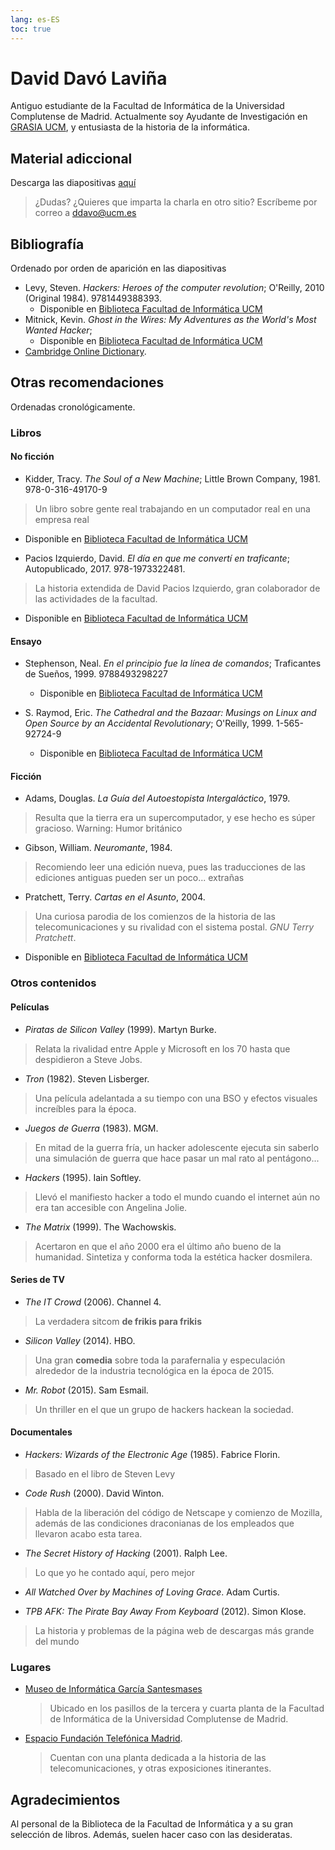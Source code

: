 ```yaml
---
lang: es-ES
toc: true
---
```


# David Davó Laviña

Antiguo estudiante de la Facultad de Informática de la Universidad Complutense de Madrid. Actualmente soy Ayudante de Investigación en
[GRASIA UCM](https://grasia.fdi.ucm.es), y entusiasta de la historia de la informática.

## Material adiccional

Descarga las diapositivas [aquí]({{site.baseurl}}/assets/slides.pdf)

> ¿Dudas? ¿Quieres que imparta la charla en otro sitio? Escríbeme por correo a [ddavo@ucm.es](mailto:david@ddavo.me)

## Bibliografía

Ordenado por orden de aparición en las diapositivas

- Levy, Steven. _Hackers: Heroes of the computer revolution_; O'Reilly, 2010 (Original 1984). 9781449388393.
  - Disponible en [Biblioteca Facultad de Informática UCM](https://ucm.on.worldcat.org/oclc/1085767893)
- Mitnick, Kevin. _Ghost in the Wires: My Adventures as the World's Most Wanted Hacker_; 
  - Disponible en [Biblioteca Facultad de Informática UCM](https://ucm.on.worldcat.org/oclc/1103710098)
- [Cambridge Online Dictionary](https://dictionary.cambridge.org). 

## Otras recomendaciones

Ordenadas cronológicamente.

### Libros

#### No ficción

- Kidder, Tracy. _The Soul of a New Machine_; Little Brown Company, 1981. 978-0-316-49170-9
> Un libro sobre gente real trabajando en un computador real en una empresa real
  - Disponible en [Biblioteca Facultad de Informática UCM](https://ucm.on.worldcat.org/oclc/7551785)

- Pacios Izquierdo, David. _El día en que me convertí en traficante_; Autopublicado, 2017. 978-1973322481.
> La historia extendida de David Pacios Izquierdo, gran colaborador de las actividades de la facultad.
  - Disponible en [Biblioteca Facultad de Informática UCM](https://ucm.on.worldcat.org/oclc/1026341190)

#### Ensayo

- Stephenson, Neal. _En el principio fue la línea de comandos_; Traficantes de Sueños, 1999. 9788493298227
  - Disponible en [Biblioteca Facultad de Informática UCM](https://ucm.on.worldcat.org/oclc/857891433)

- S. Raymod, Eric. _The Cathedral and the Bazaar: Musings on Linux and Open Source by an Accidental Revolutionary_; O'Reilly, 1999. 1-565-92724-9
  - Disponible en [Biblioteca Facultad de Informática UCM](https://ucm.on.worldcat.org/oclc/42420737)

#### Ficción
- Adams, Douglas. _La Guía del Autoestopista Intergaláctico_, 1979.
> Resulta que la tierra era un supercomputador, y ese hecho es súper gracioso. Warning: Humor británico
- Gibson, William. _Neuromante_, 1984.
> Recomiendo leer una edición nueva, pues las traducciones de las ediciones antiguas pueden ser un poco... extrañas
- Pratchett, Terry. _Cartas en el Asunto_, 2004.
> Una curiosa parodia de los comienzos de la historia de las telecomunicaciones y su rivalidad con el sistema postal. _GNU Terry Pratchett_.
  - Disponible en [Biblioteca Facultad de Informática UCM](https://ucm.on.worldcat.org/oclc/1026271942)

### Otros contenidos

#### Películas
- _Piratas de Silicon Valley_ (1999). Martyn Burke.
> Relata la rivalidad entre Apple y Microsoft en los 70 hasta que despidieron a Steve Jobs.

- _Tron_ (1982). Steven Lisberger.
> Una película adelantada a su tiempo con una BSO y efectos visuales increíbles para la época.

- _Juegos de Guerra_ (1983). MGM.
> En mitad de la guerra fría, un hacker adolescente ejecuta sin saberlo una simulación de guerra que hace pasar un mal rato al pentágono...

- _Hackers_ (1995). Iain Softley.
> Llevó el manifiesto hacker a todo el mundo cuando el internet aún no era tan accesible con Angelina Jolie.

- _The Matrix_ (1999). The Wachowskis.
> Acertaron en que el año 2000 era el último año bueno de la humanidad. Sintetiza y conforma toda la estética hacker dosmilera.

#### Series de TV
- _The IT Crowd_ (2006). Channel 4.
> La verdadera sitcom **de frikis para frikis**

- _Silicon Valley_ (2014). HBO.
> Una gran **comedia** sobre toda la parafernalia y especulación alrededor de la industria tecnológica en la época de 2015.

- _Mr. Robot_ (2015). Sam Esmail.
> Un thriller en el que un grupo de hackers hackean la sociedad.

#### Documentales

- _Hackers: Wizards of the Electronic Age_ (1985). Fabrice Florin.
> Basado en el libro de Steven Levy

- _Code Rush_ (2000). David Winton.
> Habla de la liberación del código de Netscape y comienzo de Mozilla, además de las condiciones draconianas de los empleados que llevaron acabo esta tarea.

- _The Secret History of Hacking_ (2001). Ralph Lee.
> Lo que yo he contado aquí, pero mejor

- _All Watched Over by Machines of Loving Grace_. Adam Curtis.

- _TPB AFK: The Pirate Bay Away From Keyboard_ (2012). Simon Klose.
> La historia y problemas de la página web de descargas más grande del mundo

### Lugares

- [Museo de Informática García Santesmases](https://www.fdi.ucm.es/migs/)
  > Ubicado en los pasillos de la tercera y cuarta planta de la Facultad de Informática de la Universidad Complutense de Madrid.
- [Espacio Fundación Telefónica Madrid](https://espacio.fundaciontelefonica.com/evento/historia-de-las-telecomunicaciones/).
    > Cuentan con una planta dedicada a la historia de las telecomunicaciones, y otras exposiciones itinerantes.

## Agradecimientos

Al personal de la Biblioteca de la Facultad de Informática y a su gran selección
de libros. Además, suelen hacer caso con las desideratas.

